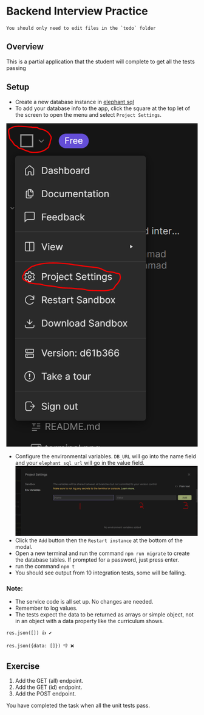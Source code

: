# Backend Interview Practice

```
You should only need to edit files in the `todo` folder
```

## Overview

This is a partial application that the student will complete to get all the tests passing

## Setup

- Create a new database instance in [elephant sql](https://www.elephantsql.com/)
- To add your database info to the app, click the square at the top let of the screen to open the menu and select `Project Settings`. 

![](menu.png)
- Configure the environmental variables. `DB_URL` will go into the name field and your `elephant sql url` will go in the value field.  
  ![](env.png)
- Click the `Add` button then the `Restart instance` at the bottom of the modal.
- Open a new terminal and run the command `npm run migrate` to create the database tables. If prompted for a password, just press enter.
- run the command `npm t`
- You should see output from 10 integration tests, some will be failing.

### Note:

- The service code is all set up. No changes are needed.
- Remember to log values.
- The tests expect the data to be returned as arrays or simple object, not in an object with a data property like the curriculum shows.

```
res.json([]) 👍 ✔
```

```
res.json({data: []}) 👎 ❌
```

## Exercise

1. Add the GET (all) endpoint.
2. Add the GET (id) endpoint.
3. Add the POST endpoint.

You have completed the task when all the unit tests pass.
